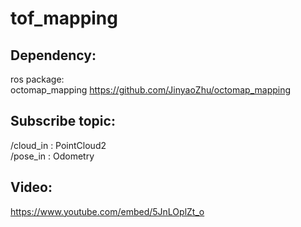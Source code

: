 # tof_mapping #
## Dependency: ## 
ros package:  
octomap_mapping https://github.com/JinyaoZhu/octomap_mapping  

## Subscribe topic: ##
/cloud_in : PointCloud2  
/pose_in  : Odometry

## Video: ##
https://www.youtube.com/embed/5JnLOplZt_o
